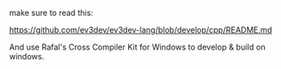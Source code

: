 make sure to read this:

https://github.com/ev3dev/ev3dev-lang/blob/develop/cpp/README.md

And use Rafal's Cross Compiler Kit for Windows to develop & build on windows.
